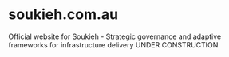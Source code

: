 # soukieh.com.au
Official website for Soukieh - Strategic governance and adaptive frameworks for infrastructure delivery
UNDER CONSTRUCTION
